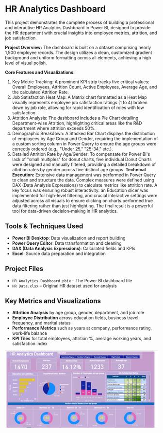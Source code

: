 # HR Analytics Dashboard

This project demonstrates the complete process of building a professional and interactive HR Analytics Dashboard in Power BI, designed to provide the HR department with crucial insights into employee metrics, attrition, and job satisfaction.


**Project Overview:**
The dashboard is built on a dataset comprising nearly 1,500 employee records. The design utilizes a clean, customized gradient background and uniform formatting across all elements, achieving a high level of visual polish.

**Core Features and Visualizations:**
1. Key Metric Tracking: A prominent KPI strip tracks five critical values: Overall Employees, Attrition Count, Active Employees, Average Age, and the calculated Attrition Rate.
2. Job Satisfaction Heat Map: A Matrix chart formatted as a Heat Map visually represents employee job satisfaction ratings (1 to 4) broken down by job role, allowing for rapid identification of roles with low satisfaction.
3. Attrition Analysis: The dashboard includes a Pie Chart detailing Department-wise Attrition, highlighting critical areas like the R&D department where attrition exceeds 50%.
4. Demographic Breakdown: A Stacked Bar Chart displays the distribution of employees by Age Group and Gender, requiring the implementation of a custom sorting column in Power Query to ensure the age groups were correctly ordered (e.g., "Under 25," "25-34," etc.).
5. Detailed Attrition Rate by Age/Gender: To compensate for Power BI's lack of "small multiples" for donut charts, five individual Donut Charts were designed and manually filtered, providing a detailed breakdown of attrition rates by gender across five distinct age groups.
**Technical Execution:**
Extensive data management was performed in Power Query to clean and structure the data. Complex measures were defined using DAX (Data Analysis Expressions) to calculate metrics like attrition rate. A key focus was ensuring robust interactivity: an Education slicer was implemented for high-level filtering, and crucial interactive settings were adjusted across all visuals to ensure clicking on charts performed true data filtering rather than just highlighting. The final result is a powerful tool for data-driven decision-making in HR analytics.

## Tools & Techniques Used
- **Power BI Desktop**: Data visualization and report building
- **Power Query Editor**: Data transformation and cleaning
- **DAX (Data Analysis Expressions)**: Calculated fields and KPIs
- **Excel**: Source data preparation and integration

## Project Files
- `HR Analytics Dashboard.pbix` – The Power BI dashboard file
- `HR Data.xlsx` – Original HR dataset used for analysis

## Key Metrics and Visualizations
- **Attrition Analysis** by age group, gender, department, and job role
- **Employee Distribution** across education fields, business travel frequency, and marital status
- **Performance Metrics** such as years at company, performance rating, work-life balance
- **KPI Tiles** for total employees, attrition %, average working years, and satisfaction index

![image alt](https://github.com/sruthisubraveti/HR-Analytics/blob/45e2a64e2f63ac2d5a738976e5a0549efd768689/HR%20Analytics%20Dashboard.png)
